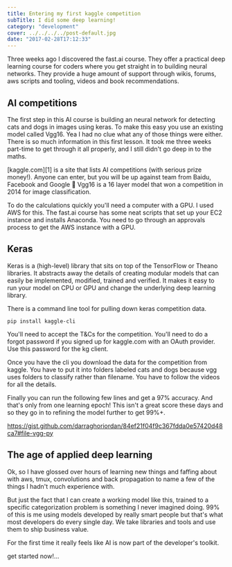 ```yaml
---
title: Entering my first kaggle competition
subTitle: I did some deep learning!
category: "development"
cover: ../../../../post-default.jpg
date: "2017-02-28T17:12:33"
---
```


Three weeks ago I discovered the fast.ai course. They offer a practical deep learning course for coders where you get straight in to building neural networks. They provide a huge amount of support through wikis, forums, aws scripts and tooling, videos and book recommendations.

## AI competitions

The first step in this AI course is building an neural network for detecting cats and dogs in images using keras. To make this easy you use an existing model called Vgg16. Yea I had no clue what any of those things were either. There is so much information in this first lesson. It took me three weeks part-time to get through it all properly, and I still didn't go deep in to the maths.

[kaggle.com][1] is a site that lists AI competitions (with serious prize money!). Anyone can enter, but you will be up against team from Baidu, Facebook and Google 🙂 Vgg16 is a 16 layer model that won a competition in 2014 for image classification.

To do the calculations quickly you'll need a computer with a GPU. I used AWS for this. The fast.ai course has some neat scripts that set up your EC2 instance and installs Anaconda. You need to go through an approvals process to get the AWS instance with a GPU.

## Keras

Keras is a (high-level) library that sits on top of the TensorFlow or Theano libraries. It abstracts away the details of creating modular models that can easily be implemented, modified, trained and verified. It makes it easy to run your model on CPU or GPU and change the underlying deep learning library.

There is a command line tool for pulling down keras competition data.
    
    
    pip install kaggle-cli
    

You'll need to accept the T&Cs for the competition. You'll need to do a forgot password if you signed up for kaggle.com with an OAuth provider. Use this password for the kg client.

Once you have the cli you download the data for the competition from kaggle. You have to put it into folders labeled cats and dogs because vgg uses folders to classify rather than filename. You have to follow the videos for all the details.

Finally you can run the following few lines and get a 97% accuracy. And that's only from one learning epoch! This isn't a great score these days and so they go in to refining the model further to get 99%+.

https://gist.github.com/darraghoriordan/84ef21f04f9c367fdda0e57420d48ca7#file-vgg-py

## The age of applied deep learning

Ok, so I have glossed over hours of learning new things and faffing about with aws, tmux, convolutions and back propagation to name a few of the things I hadn't much experience with.

But just the fact that I can create a working model like this, trained to a specific categorization problem is something I never imagined doing. 99% of this is me using models developed by really smart people but that's what most developers do every single day. We take libraries and tools and use them to ship business value.

For the first time it really feels like AI is now part of the developer's toolkit.

get started now!… 